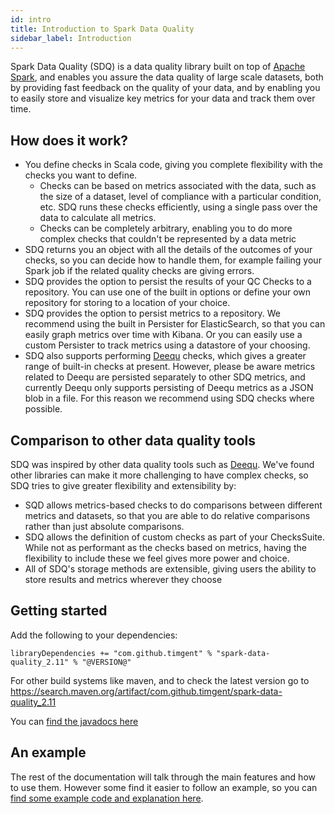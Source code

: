 ```yaml
---
id: intro
title: Introduction to Spark Data Quality
sidebar_label: Introduction
---
```


Spark Data Quality (SDQ) is a data quality library built on top of [Apache Spark](https://spark.apache.org/), and enables
you assure the data quality of large scale datasets, both by providing fast feedback on the quality of your data, and
by enabling you to easily store and visualize key metrics for your data and track them over time.

## How does it work?
* You define checks in Scala code, giving you complete flexibility with the checks you want to define.
  * Checks can be based on metrics associated with the data, such as the size of a dataset, level of compliance with a
particular condition, etc. SDQ runs these checks efficiently, using a single pass over the data to calculate all
metrics.
  * Checks can be completely arbitrary, enabling you to do more complex checks that couldn't be represented by a data 
metric
* SDQ returns you an object with all the details of the outcomes of your checks, so you can decide how to
handle them, for example failing your Spark job if the related quality checks are giving errors.
* SDQ provides the option to persist the results of your QC Checks to a repository. You can use one of the
built in options or define your own repository for storing to a location of your choice.
* SDQ provides the option to persist metrics to a repository. We recommend using the built in Persister for 
ElasticSearch, so that you can easily graph metrics over time with Kibana. Or you can easily use a custom Persister to
track metrics using a datastore of your choosing.
* SDQ also supports performing [Deequ](https://github.com/awslabs/deequ) checks, which gives a greater range of 
built-in checks at present. However, please be aware metrics related to Deequ are persisted separately to other SDQ 
metrics, and currently Deequ only supports persisting of Deequ metrics as a JSON blob in a file. For this reason we 
recommend using SDQ checks where possible.

## Comparison to other data quality tools
SDQ was inspired by other data quality tools such as [Deequ](https://github.com/awslabs/deequ). We've found other
libraries can make it more challenging to have complex checks, so SDQ tries to give greater flexibility and
extensibility by:

* SQD allows metrics-based checks to do comparisons between different metrics and datasets, so that you are able to do
relative comparisons rather than just absolute comparisons.
* SDQ allows the definition of custom checks as part of your ChecksSuite. While not as performant as the checks based on
metrics, having the flexibility to include these we feel gives more power and choice.
* All of SDQ's storage methods are extensible, giving users the ability to store results and metrics wherever they 
choose

## Getting started
Add the following to your dependencies:
```
libraryDependencies += "com.github.timgent" % "spark-data-quality_2.11" % "@VERSION@"
```
For other build systems like maven, and to check the latest version go to 
https://search.maven.org/artifact/com.github.timgent/spark-data-quality_2.11

You can [find the javadocs here](https://www.javadoc.io/doc/com.github.timgent/spark-data-quality_2.11/latest/index.html#package)

## An example
The rest of the documentation will talk through the main features and how to use them. However some find it easier to
follow an example, so you can 
[find some example code and explanation here](https://github.com/timgent/spark-data-quality/tree/master/src/main/scala/com/github/timgent/sparkdataquality/examples).
